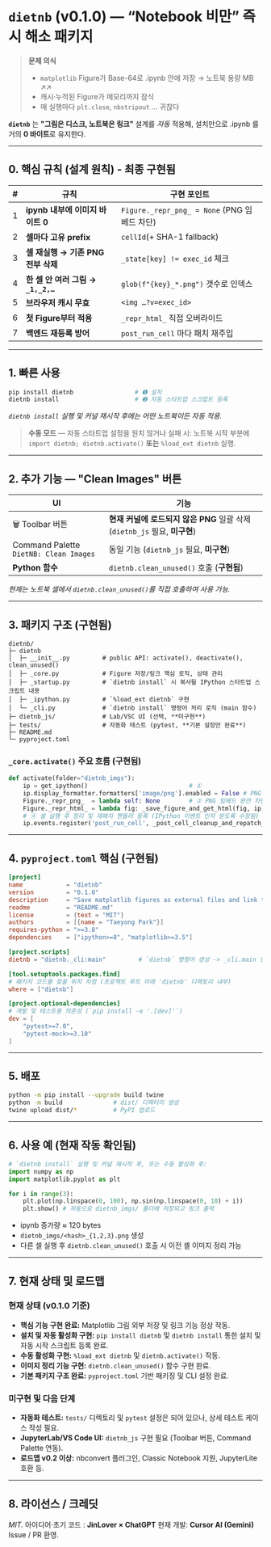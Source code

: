 # **`dietnb` (v0.1.0) — “Notebook 비만” 즉시 해소 패키지**

> **문제 의식**  
> * `matplotlib` Figure가 Base-64로 .ipynb 안에 저장 → 노트북 용량 MB ↗︎↗︎  
> * 캐시·누적된 Figure가 메모리까지 잠식  
> * 매 실행마다 `plt.close`, `nbstripout` … 귀찮다  

**`dietnb`** 는 **"그림은 디스크, 노트북은 링크"** 설계를 *자동* 적용해, 설치만으로 .ipynb 를 거의 **0 바이트**로 유지한다.

---

## 0. 핵심 규칙 (설계 원칙) - 최종 구현됨

| # | 규칙 | 구현 포인트 |
|---|------|-------------|
| 1 | **ipynb 내부에 이미지 바이트 0** | `Figure._repr_png_ = None` (PNG 임베드 차단) |
| 2 | **셀마다 고유 prefix** | `cellId`(+ SHA-1 fallback) |
| 3 | **셀 재실행 → 기존 PNG 전부 삭제** | `_state[key] != exec_id` 체크 |
| 4 | **한 셀 안 여러 그림 → `_1,_2,…`** | `glob(f"{key}_*.png")` 갯수로 인덱스 |
| 5 | **브라우저 캐시 무효** | `<img …?v=exec_id>` |
| 6 | **첫 Figure부터 적용** | `_repr_html_` 직접 오버라이드 |
| 7 | **백엔드 재등록 방어** | `post_run_cell` 마다 패치 재주입 |

---

## 1. 빠른 사용

```bash
pip install dietnb                 # ➊ 설치
dietnb install                     # ➋ 자동 스타트업 스크립트 등록
```

*`dietnb install` 실행 및 커널 재시작 후에는 어떤 노트북이든 자동 적용.*

> **수동 모드** — 자동 스타트업 설정을 원치 않거나 실패 시:
> 노트북 시작 부분에 `import dietnb; dietnb.activate()` **또는** `%load_ext dietnb` 실행.

---

## 2. 추가 기능 — "Clean Images" 버튼

| UI | 기능 |
|----|------|
| 🗑 Toolbar 버튼 | **현재 커널에 로드되지 않은 PNG** 일괄 삭제 (`dietnb_js` 필요, **미구현**) |
| Command Palette `DietNB: Clean Images` | 동일 기능 (`dietnb_js` 필요, **미구현**) |
| **Python 함수** | `dietnb.clean_unused()` 호출 (**구현됨**) |

*현재는 노트북 셀에서 `dietnb.clean_unused()`를 직접 호출하여 사용 가능.*

---

## 3. 패키지 구조 (구현됨)

```
dietnb/
├─ dietnb
│  ├─ __init__.py         # public API: activate(), deactivate(), clean_unused()
│  ├─ _core.py            # Figure 저장/링크 핵심 로직, 상태 관리
│  ├─ _startup.py         # `dietnb install` 시 복사될 IPython 스타트업 스크립트 내용
│  ├─ _ipython.py         # `%load_ext dietnb` 구현
│  └─ _cli.py             # `dietnb install` 명령어 처리 로직 (main 함수)
├─ dietnb_js/             # Lab/VSC UI (선택, **미구현**)
├─ tests/                 # 자동화 테스트 (pytest, **기본 설정만 완료**)
├─ README.md
└─ pyproject.toml
```

### `_core.activate()` 주요 흐름 (구현됨)

```python
def activate(folder="dietnb_imgs"):
    ip = get_ipython()                            # ①
    ip.display_formatter.formatters['image/png'].enabled = False # PNG 포매터 비활성화
    Figure._repr_png_  = lambda self: None        # ② PNG 임베드 완전 차단
    Figure._repr_html_ = lambda fig: _save_figure_and_get_html(fig, ip) # ③ HTML 생성 로직 연결
    # ④ 셀 실행 후 정리 및 재패치 핸들러 등록 (IPython 이벤트 인자 받도록 수정됨)
    ip.events.register('post_run_cell', _post_cell_cleanup_and_repatch_handler)
```

---

## 4. `pyproject.toml` 핵심 (구현됨)

```toml
[project]
name            = "dietnb"
version         = "0.1.0"
description     = "Save matplotlib figures as external files and link them, keeping notebooks tiny."
readme          = "README.md"
license         = {text = "MIT"}
authors         = [{name = "Taeyong Park"}]
requires-python = ">=3.8"
dependencies    = ["ipython>=8", "matplotlib>=3.5"]

[project.scripts]
dietnb = "dietnb._cli:main"         # `dietnb` 명령어 생성 -> _cli.main 연결

[tool.setuptools.packages.find]
# 패키지 코드를 찾을 위치 지정 (프로젝트 루트 아래 'dietnb' 디렉토리 내부)
where = ["dietnb"]

[project.optional-dependencies]
# 개발 및 테스트용 의존성 (`pip install -e '.[dev]'`)
dev = [
    "pytest>=7.0",
    "pytest-mock>=3.10"
]
```

---

## 5. 배포

```bash
python -m pip install --upgrade build twine
python -m build              # dist/ 디렉터리 생성
twine upload dist/*          # PyPI 업로드
```

---

## 6. 사용 예 (현재 작동 확인됨)

```python
# `dietnb install` 실행 및 커널 재시작 후, 또는 수동 활성화 후:
import numpy as np
import matplotlib.pyplot as plt

for i in range(3):
    plt.plot(np.linspace(0, 100), np.sin(np.linspace(0, 10) + i))
    plt.show() # 자동으로 dietnb_imgs/ 폴더에 저장되고 링크 출력
```

* ipynb 증가량 ≈ 120 bytes
* `dietnb_imgs/<hash>_{1,2,3}.png` 생성
* 다른 셀 실행 후 `dietnb.clean_unused()` 호출 시 이전 셀 이미지 정리 가능

---

## 7. 현재 상태 및 로드맵

### 현재 상태 (v0.1.0 기준)
*   **핵심 기능 구현 완료:** Matplotlib 그림 외부 저장 및 링크 기능 정상 작동.
*   **설치 및 자동 활성화 구현:** `pip install dietnb` 및 `dietnb install` 통한 설치 및 자동 시작 스크립트 등록 완료.
*   **수동 활성화 구현:** `%load_ext dietnb` 및 `dietnb.activate()` 작동.
*   **이미지 정리 기능 구현:** `dietnb.clean_unused()` 함수 구현 완료.
*   **기본 패키지 구조 완료:** `pyproject.toml` 기반 패키징 및 CLI 설정 완료.

### 미구현 및 다음 단계
*   **자동화 테스트:** `tests/` 디렉토리 및 `pytest` 설정은 되어 있으나, 상세 테스트 케이스 작성 필요.
*   **JupyterLab/VS Code UI:** `dietnb_js` 구현 필요 (Toolbar 버튼, Command Palette 연동).
*   **로드맵 v0.2 이상:** nbconvert 플러그인, Classic Notebook 지원, JupyterLite 호환 등.

---

## 8. 라이선스 / 크레딧

*MIT.*
아이디어·초기 코드 : **JinLover × ChatGPT**
현재 개발: **Cursor AI (Gemini)**
Issue / PR 환영.